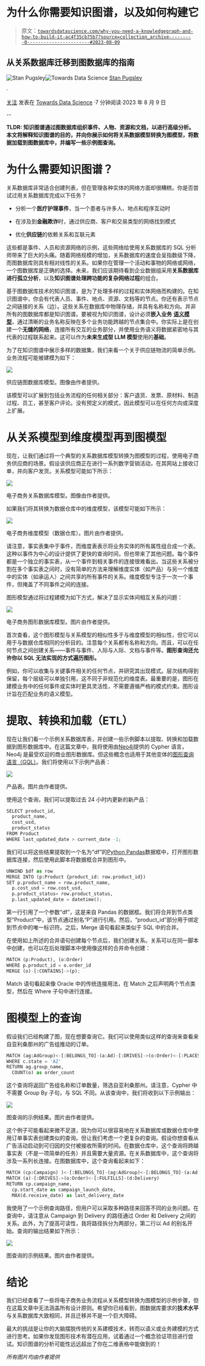 # 为什么你需要知识图谱，以及如何构建它

> 原文：[`towardsdatascience.com/why-you-need-a-knowledgegraph-and-how-to-build-it-ac4f35cb75b7?source=collection_archive---------0-----------------------#2023-08-09`](https://towardsdatascience.com/why-you-need-a-knowledgegraph-and-how-to-build-it-ac4f35cb75b7?source=collection_archive---------0-----------------------#2023-08-09)

## 从关系数据库迁移到图数据库的指南

[](https://swpugsley.medium.com/?source=post_page-----ac4f35cb75b7--------------------------------)![Stan Pugsley](https://swpugsley.medium.com/?source=post_page-----ac4f35cb75b7--------------------------------)[](https://towardsdatascience.com/?source=post_page-----ac4f35cb75b7--------------------------------)![Towards Data Science](https://towardsdatascience.com/?source=post_page-----ac4f35cb75b7--------------------------------) [Stan Pugsley](https://swpugsley.medium.com/?source=post_page-----ac4f35cb75b7--------------------------------)

·

[关注](https://medium.com/m/signin?actionUrl=https%3A%2F%2Fmedium.com%2F_%2Fsubscribe%2Fuser%2Fc3a1e6da7396&operation=register&redirect=https%3A%2F%2Ftowardsdatascience.com%2Fwhy-you-need-a-knowledgegraph-and-how-to-build-it-ac4f35cb75b7&user=Stan+Pugsley&userId=c3a1e6da7396&source=post_page-c3a1e6da7396----ac4f35cb75b7---------------------post_header-----------) 发表在 [Towards Data Science](https://towardsdatascience.com/?source=post_page-----ac4f35cb75b7--------------------------------) ·7 分钟阅读·2023 年 8 月 9 日[](https://medium.com/m/signin?actionUrl=https%3A%2F%2Fmedium.com%2F_%2Fvote%2Ftowards-data-science%2Fac4f35cb75b7&operation=register&redirect=https%3A%2F%2Ftowardsdatascience.com%2Fwhy-you-need-a-knowledgegraph-and-how-to-build-it-ac4f35cb75b7&user=Stan+Pugsley&userId=c3a1e6da7396&source=-----ac4f35cb75b7---------------------clap_footer-----------)

--

[](https://medium.com/m/signin?actionUrl=https%3A%2F%2Fmedium.com%2F_%2Fbookmark%2Fp%2Fac4f35cb75b7&operation=register&redirect=https%3A%2F%2Ftowardsdatascience.com%2Fwhy-you-need-a-knowledgegraph-and-how-to-build-it-ac4f35cb75b7&source=-----ac4f35cb75b7---------------------bookmark_footer-----------)

**TLDR: 知识图谱通过图数据库组织事件、人物、资源和文档，以进行高级分析。本文将解释知识图谱的目的，并向你展示如何将关系数据模型转换为图模型，将数据加载到图数据库中，并编写一些示例图查询。**

# 为什么需要知识图谱？

关系数据库非常适合创建列表，但在管理各种实体的网络方面却很糟糕。你是否尝试过用关系数据库完成以下任务？

+   分析一个**医疗护理事件**，当一个患者与许多人、地点和程序互动时

+   在涉及到**金融欺诈**时，通过供应商、客户和交易类型的网络找到模式

+   优化**供应链**的依赖关系和互联元素

这些都是事件、人员和资源网络的示例，这些网络给使用关系数据库的 SQL 分析师带来了巨大的头痛。随着网络规模的增加，关系数据库的速度会呈指数级下降，而图数据库则具有相对线性的关系。如果你在管理一个活动和事物的网络或网络，一个图数据库是正确的选择。未来，我们应该期待看到企业数据组采用**关系数据库进行孤立分析**，以及**知识图谱处理跨功能的复杂网络过程**的组合。

基于图数据库技术的知识图谱，是为了处理多样的过程和实体网络而构建的。在知识图谱中，你会有代表人员、事件、地点、资源、文档等的节点。你还有表示节点之间链接的关系（边）。这些关系在数据库中物理存储，并具有名称和方向。并非所有的图数据库都是知识图谱。要被视为知识图谱，设计必须**嵌入业务** [**语义模型**](https://medium.com/@nripapathak/semantic-data-modelling-92aa64582dc7)，通过清晰的业务名称反映在多个业务功能跨越的节点集合中。你实际上是在创建一个**无缝的网络**，连接所有交互的业务部分，并使用业务语义将数据紧密地与其代表的过程联系起来。这可以作为**未来生成型 LLM 模型**使用的**基础**。

为了在知识图谱中展示多样的数据集，我们来看一个关于供应链物流的简单示例。业务流程可能被建模为如下：

![](img/157b14bda8e08226239735ed7c22e643.png)

供应链图数据库模型。图像由作者提供。

该模型可以扩展到包括业务流程的任何相关部分：客户退货、发票、原材料、制造过程、员工，甚至客户评论。没有预定义的模式，因此模型可以在任何方向或深度上扩展。

# 从关系模型到维度模型再到图模型

现在，让我们通过将一个典型的关系数据库模型转换为图模型的过程，使用电子商务供应商的场景。假设该供应商正在进行一系列数字营销活动，在其网站上接收订单，并向客户发货。关系模型可能如下所示：

![](img/6c7d862fcce9e6eb6d2b748783c195e3.png)

电子商务关系数据库模型。图像由作者提供。

如果我们将其转换为数据仓库中的维度模型，该模型可能如下所示：

![](img/8ec4f138c2ec97e3157f82e4c312601c.png)

电子商务维度模型（数据仓库）。图片由作者提供。

请注意，事实表集中于事件，而维度表表示将业务实体的所有属性组合成一个表。这种以事件为中心的设计提供了更快的查询时间，但也带来了其他问题。每个事件都是一个独立的事实表，从一个事件到相关事件的连接很难看出。当这些关系被分割在多个事实表之间时，没有简单的方法来理解维度实体（如产品）与另一个维度中的实体（如承运人）之间共享的所有事件的关系。维度模型专注于一次一个事件，但掩盖了不同事件之间的连接。

图形模型通过将过程建模为如下方式，解决了显示实体间相互关系的问题：

![](img/b95db77f848760ca2063af1978deaf7d.png)

电子商务图形数据库模型。图片由作者提供。

首次查看，这个图形模型与关系模型的相似性多于与维度模型的相似性，但它可以用于与数据仓库相同的分析目的。注意每个关系都有名称和方向。而且，可以在任何节点之间创建关系——事件与事件、人际与人际、文档与事件等。**图形查询还允许你以 SQL 无法实现的方式遍历图形。**

例如，你可以收集与关键事件相关的任何节点，并研究其出现模式。层次结构得到保留，每个层级可以单独引用，这不同于非规范化的维度表。最重要的是，图形在建模业务中的任何事件或实体时更具灵活性，不需要遵循严格的模式约束。图形设计旨在匹配业务的语义模型。

# 提取、转换和加载（ETL）

现在让我们看一个示例关系数据库表，并创建一些示例脚本以提取、转换和加载数据到图形数据库中。在这篇文章中，我将使用由[Neo4j](https://neo4j.com/)提供的 Cypher 语言，Neo4j 是最受欢迎的商业图形数据库。但这些概念也适用于其他变体的[图形查询语言（GQL）](https://www.gqlstandards.org/)。我们将使用以下示例产品表：

![](img/974529f665138bed48974a12b4720e57.png)

产品表。图片由作者提供。

使用这个查询，我们可以提取过去 24 小时内更新的新产品：

```py
SELECT product_id,
  product_name,
  cost_usd,
  product_status
FROM Product
WHERE last_updated_date > current_date -1;
```

我们可以将这些结果提取到一个名为“df”的[Python Pandas](https://pandas.pydata.org/)数据框中，打开图形数据库连接，然后使用此脚本将数据框合并到图形中。

```py
UNWIND $df as row
MERGE INTO (p:Product {product_id: row.product_id})
SET p.product_name = row.product_name,
  p.cost_usd = row.cost_usd,
  p.product_status= row.product_status,
  p.last_updated_date = datetime();
```

第一行引用了一个参数“df”，这是来自 Pandas 的数据框。我们将合并到节点类型“Product”中，该节点通过别名“P”进行引用。然后，“product_id”部分用于绑定到节点中的唯一标识符。之后，Merge 语句看起来类似于 SQL 中的合并。

在使用如上所述的合并语句创建每个节点后，我们创建关系。关系可以在同一脚本中创建，也可以在后处理脚本中使用像这样的合并命令创建：

```py
MATCH (p:Product), (o:Order)
WHERE p.product_id = o.order_id
MERGE (o)-[:CONTAINS]->(p);
```

Match 语句看起来像 Oracle 中的传统连接用法，在 Match 之后声明两个节点类型，然后在 Where 子句中进行连接。

# 图模型上的查询

假设我们已经构建了图，现在想要查询它。我们可以使用类似这样的查询来查看来自亚利桑那州的广告组推动的订单。

```py
MATCH (ag:AdGroup)<-[:BELONGS_TO]-(a:Ad)-[:DRIVES]->(o:Order)<-[:PLACES]-(c:Customer)
WHERE c.state = 'AZ'
RETURN ag.group_name,
  COUNT(o) as order_count
```

这个查询将返回广告组名称和订单数量，筛选自亚利桑那州。请注意，Cypher 中不需要 Group By 子句，与 SQL 不同。从该查询中，我们将收到以下示例输出：

![](img/b05c0476daa8caf01376779c1ee5a8e1.png)

图查询的示例结果。图片由作者提供。

这个例子可能看起来微不足道，因为你可以很容易地在关系数据库或数据仓库中使用订单事实表创建类似的查询。但让我们考虑一个更复杂的查询。假设你想查看从广告活动启动到可归因的交付被接收所需的时间。在数据仓库中，这个查询将跨越事实表（不是一项简单的任务）并且需要大量资源。在关系数据库中，这个查询将涉及一系列长连接。在图数据库中，这个查询看起来如下：

```py
MATCH (cp:Campaign) )<-[:BELONGS_TO]-(ag:AdGroup)<-[:BELONGS_TO]-(a:Ad)
MATCH (a)-[:DRIVES]->(o:Order)<-[:FULFILLS]-(d:Delivery)
RETURN cp.campaign_name,
  cp.start_date as campaign_launch_date,
  MAX(d.receive_date) as last_delivery_date
```

我使用了一个示例查询路径，但用户可以采取多种路径来回答不同的业务问题。在查询中，请注意从 Campaign 到 Delivery 的路径通过 Order 和 Delivery 之间的关系。此外，为了提高可读性，我将路径拆分为两部分，第二行以 Ad 的别名开始。查询的输出结果如下所示：

![](img/2f735ace47c047c8fb2c2caf55a7fc29.png)

图查询的示例结果。图片由作者提供。

# 结论

我们已经查看了一些将电子商务业务流程从关系模型转换为图模型的示例步骤，但在这篇文章中无法涵盖所有设计原则。希望你已经看到，图数据库要求的**技术水平**与关系数据库大致相同，并且迁移并不是一个巨大障碍。

最大的挑战是让你的大脑摆脱传统的关系建模技术，转而以语义或业务建模的方式进行思考。如果你发现图形技术有潜在应用，试着通过一个概念验证项目进行尝试。知识图谱的分析可能性远远超出了你在二维表格中能做到的！

*所有图片均由作者提供*
